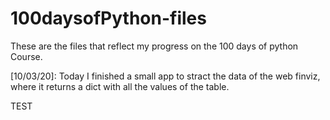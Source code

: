 # 100daysofPython-files
These are the files that reflect my progress on the 100 days of python Course.

[10/03/20]: Today I finished a small app to stract the data of the web finviz, where it returns a dict with all the values of the table.

TEST

